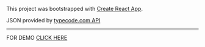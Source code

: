 This project was bootstrapped with [Create React App](https://github.com/facebookincubator/create-react-app).

JSON provided by [typecode.com API](https://jsonplaceholder.typicode.com/users)

---
FOR DEMO [CLICK HERE](http://chrispaun.co.uk/lab/namelabels/)
